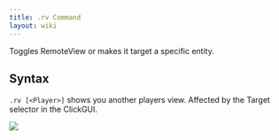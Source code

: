 ```yaml
---
title: .rv Command
layout: wiki
---
```

Toggles RemoteView or makes it target a specific entity.

## Syntax
`.rv [<Player>]` shows you another players view. Affected by the Target selector in the ClickGUI.

![](http://puu.sh/hKrbs/2072c8a72d.png)
